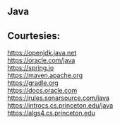 Java
----


Courtesies:
-----------
https://openjdk.java.net  
https://oracle.com/java  
https://spring.io  
https://maven.apache.org  
https://gradle.org  
https://docs.oracle.com  
https://rules.sonarsource.com/java  
https://introcs.cs.princeton.edu/java  
https://algs4.cs.princeton.edu